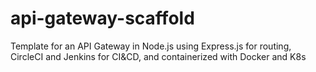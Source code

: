# api-gateway-scaffold
Template for an API Gateway in Node.js using Express.js for routing, CircleCI and Jenkins for CI&amp;CD, and containerized with Docker and K8s
